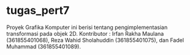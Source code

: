 # tugas_pert7
Proyek Grafika Komputer ini berisi tentang pengimplementasian transformasi pada objek 2D.  Kontributor : Irfan Rakha Maulana (361855401068), Reza Wahid Sholahuddin (361855401075), dan Fadel Muhammad (361855401089).
